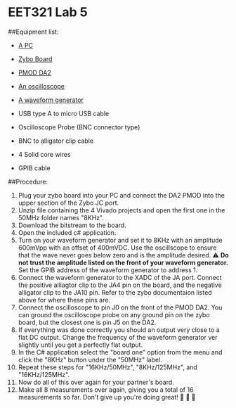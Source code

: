 # EET321 Lab 5

##Equipment list:
- [A PC](http://www.marmaxcomputers.com/img/080715121844dell_precision_t3500.pdf)

- [Zybo Board](https://reference.digilentinc.com/_media/zybo:zybo_rm.pdf)

- [PMOD DA2](https://reference.digilentinc.com/_media/pmod:pmod:pmodDA2_rm.pdf)

- [An oscilloscope](http://mil.ufl.edu/4712/docs/Oscope_Tek2235-op.pdf)

- [A waveform generator](https://www.bu.edu/eng/courses/ek307/documents/hp33120a.pdf)

- USB type A to micro USB cable

- Oscilloscope Probe (BNC connector type)

- BNC to alligator clip cable

- 4 Solid core wires

- GPIB cable


##Procedure:

1. Plug your zybo board into your PC and connect the DA2 PMOD into the upper section of the Zybo JC port.
2. Unzip file containing the 4 Vivado projects and open the first one in the 50MHz folder names "8KHz".
3. Download the bitstream to the board.
4. Open the included c# application.
5. Turn on your waveform generator and set it to 8KHz with an amplitude 600mVpp with an offset of 400mVDC. Use the oscillscope to ensure that the wave never goes below zero and is the amplitude desired. :warning: **Do not trust the amplitude listed on the front of your waveform generator.** Set the GPIB address of the waveform generator to address 1.
6. Connect the waveform generator to the XADC of the JA port. Connect the positive alliagtor clip to the JA4 pin on the board, and the negative alligator clip to the JA10 pin. Refer to the zybo documentaion listed above for where these pins are.
7. Connect the oscilloscope to pin J0 on the front of the PMOD DA2. You can ground the oscilloscope probe on any ground pin on the zybo board, but the closest one is pin J5 on the DA2.
8. If everything was done correctly you should an output very close to a flat DC output. Change the frequency of the waveform generator ver slightly until you get a perfectly flat output.
9. In the C# application select the "board one" option from the menu and click the "8KHz" button under the "50MHz" label.
10. Repeat these steps for "16KHz/50MHz", "8KHz/125MHz", and "16KHz/125MHz".
11. Now do all of this over again for your partner's board.
12. Make all 8 measurements over again, giving you a total of 16 measurements so far. Don't give up you're doing great! :clap: :tada: :star2:
